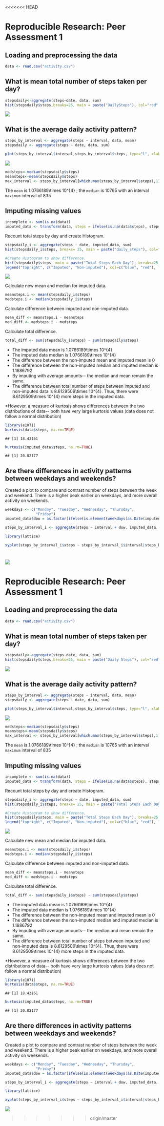 <<<<<<< HEAD
# Reproducible Research: Peer Assessment 1


## Loading and preprocessing the data

```r
data <- read.csv("activity.csv")
```
## What is mean total number of steps taken per day?

```r
stepsdaily<-aggregate(steps~date, data, sum)
hist(stepsdaily$steps,breaks=25, main = paste("DailySteps"), col="red",  xlab="Number of Steps")
```

![](PA1_template_files/figure-html/unnamed-chunk-2-1.png)<!-- -->

## What is the average daily activity pattern?

```r
steps_by_interval <- aggregate(steps ~ interval, data, mean)
stepsdaily <- aggregate(steps ~ date, data, sum)

plot(steps_by_interval$interval,steps_by_interval$steps, type="l", xlab="Interval", ylab="Number of Steps",main="Average-Number-of-Steps by-Interval")
```

![](PA1_template_files/figure-html/unnamed-chunk-3-1.png)<!-- -->

```r
medsteps<-median(stepsdaily$steps)
meansteps<-mean(stepsdaily$steps)
max_interval <- steps_by_interval[which.max(steps_by_interval$steps),1]
```
The `mean` is 1.0766189\times 10^{4} ; the `median` is 10765 with an interval `maximum` interval of 835


## Imputing missing values

```r
incomplete <- sum(is.na(data))
imputed_data <- transform(data, steps = ifelse(is.na(data$steps), steps_by_interval$steps[match(data$interval, steps_by_interval$interval)], data$steps))
```




Recount total steps by day and create Histogram. 

```r
stepsdaily_i <- aggregate(steps ~ date, imputed_data, sum)
hist(stepsdaily_i$steps, breaks= 25, main = paste("daily_steps"), col="blue", xlab="Number of Steps")

#Create Histogram to show difference. 
hist(stepsdaily$steps, main = paste("Total Steps Each Day"), breaks=25, col="red", xlab="Number of Steps", add=T)
legend("topright", c("Imputed", "Non-imputed"), col=c("blue", "red"), lwd=10)
```

![](PA1_template_files/figure-html/unnamed-chunk-6-1.png)<!-- -->

Calculate new mean and median for imputed data. 

```r
meansteps.i <- mean(stepsdaily_i$steps)
medsteps.i <- median(stepsdaily_i$steps)
```

Calculate difference between imputed and non-imputed data.

```r
mean_diff <- meansteps.i - meansteps
med_diff <- medsteps.i - medsteps
```

Calculate total difference.

```r
total_diff <- sum(stepsdaily_i$steps) - sum(stepsdaily$steps)
```
* The imputed data mean is 1.0766189\times 10^{4}
* The imputed data median is 1.0766189\times 10^{4}
* The difference between the non-imputed mean and imputed mean is 0
* The difference between the non-imputed median and imputed median is 1.1886792
* By imputing with average amounts-- the median and mean remain the same.  
* The difference between total number of steps between imputed and non-imputed data is 8.6129509\times 10^{4}. Thus, there were 8.6129509\times 10^{4} more steps in the imputed data.

*However, a measure of kurtosis shows differences between the two distributions of data-- both have very large kurtosis values (data does not follow a normal distribution)

```r
library(e1071)
kurtosis(data$steps, na.rm=TRUE)
```

```
## [1] 18.43161
```

```r
kurtosis(imputed_data$steps, na.rm=TRUE)
```

```
## [1] 20.82177
```

## Are there differences in activity patterns between weekdays and weekends?
Created a plot to compare and contrast number of steps between the week and weekend. There is a higher peak earlier on weekdays, and more overall activity on weekends.  

```r
weekdays <- c("Monday", "Tuesday", "Wednesday", "Thursday", 
              "Friday")
imputed_data$dow = as.factor(ifelse(is.element(weekdays(as.Date(imputed_data$date)),weekdays), "Weekday", "Weekend"))

steps_by_interval_i <- aggregate(steps ~ interval + dow, imputed_data, mean)

library(lattice)

xyplot(steps_by_interval_i$steps ~ steps_by_interval_i$interval|steps_by_interval_i$dow, main="STEPS_BY_DAY",xlab="Interval", ylab="Steps",layout=c(1,2), type="l")
```

![](PA1_template_files/figure-html/unnamed-chunk-11-1.png)<!-- -->
=======
# Reproducible Research: Peer Assessment 1


## Loading and preprocessing the data

```r
data <- read.csv("activity.csv")
```
## What is mean total number of steps taken per day?

```r
stepsdaily<-aggregate(steps~date, data, sum)
hist(stepsdaily$steps,breaks=25, main = paste("Daily Steps"), col="red",  xlab="Number of Steps")
```

![](PA1_template_files/figure-html/unnamed-chunk-2-1.png)<!-- -->

## What is the average daily activity pattern?

```r
steps_by_interval <- aggregate(steps ~ interval, data, mean)
stepsdaily <- aggregate(steps ~ date, data, sum)

plot(steps_by_interval$interval,steps_by_interval$steps, type="l", xlab="Interval", ylab="Number of Steps",main="Average Number of Steps by Interval")
```

![](PA1_template_files/figure-html/unnamed-chunk-3-1.png)<!-- -->

```r
medsteps<-median(stepsdaily$steps)
meansteps<-mean(stepsdaily$steps)
max_interval <- steps_by_interval[which.max(steps_by_interval$steps),1]
```
The `mean` is 1.0766189\times 10^{4} ; the `median` is 10765 with an interval `maximum` interval of 835


## Imputing missing values

```r
incomplete <- sum(is.na(data))
imputed_data <- transform(data, steps = ifelse(is.na(data$steps), steps_by_interval$steps[match(data$interval, steps_by_interval$interval)], data$steps))
```




Recount total steps by day and create Histogram. 

```r
stepsdaily_i <- aggregate(steps ~ date, imputed_data, sum)
hist(stepsdaily_i$steps, breaks= 25, main = paste("Total Steps Each Day"), col="blue", xlab="Number of Steps")

#Create Histogram to show difference. 
hist(stepsdaily$steps, main = paste("Total Steps Each Day"), breaks=25, col="red", xlab="Number of Steps", add=T)
legend("topright", c("Imputed", "Non-imputed"), col=c("blue", "red"), lwd=10)
```

![](PA1_template_files/figure-html/unnamed-chunk-6-1.png)<!-- -->

Calculate new mean and median for imputed data. 

```r
meansteps.i <- mean(stepsdaily_i$steps)
medsteps.i <- median(stepsdaily_i$steps)
```

Calculate difference between imputed and non-imputed data.

```r
mean_diff <- meansteps.i - meansteps
med_diff <- medsteps.i - medsteps
```

Calculate total difference.

```r
total_diff <- sum(stepsdaily_i$steps) - sum(stepsdaily$steps)
```
* The imputed data mean is 1.0766189\times 10^{4}
* The imputed data median is 1.0766189\times 10^{4}
* The difference between the non-imputed mean and imputed mean is 0
* The difference between the non-imputed median and imputed median is 1.1886792
* By imputing with average amounts-- the median and mean remain the same.  
* The difference between total number of steps between imputed and non-imputed data is 8.6129509\times 10^{4}. Thus, there were 8.6129509\times 10^{4} more steps in the imputed data.

*However, a measure of kurtosis shows differences between the two distributions of data-- both have very large kurtosis values (data does not follow a normal distribution)

```r
library(e1071)
kurtosis(data$steps, na.rm=TRUE)
```

```
## [1] 18.43161
```

```r
kurtosis(imputed_data$steps, na.rm=TRUE)
```

```
## [1] 20.82177
```

## Are there differences in activity patterns between weekdays and weekends?
Created a plot to compare and contrast number of steps between the week and weekend. There is a higher peak earlier on weekdays, and more overall activity on weekends.  

```r
weekdays <- c("Monday", "Tuesday", "Wednesday", "Thursday", 
              "Friday")
imputed_data$dow = as.factor(ifelse(is.element(weekdays(as.Date(imputed_data$date)),weekdays), "Weekday", "Weekend"))

steps_by_interval_i <- aggregate(steps ~ interval + dow, imputed_data, mean)

library(lattice)

xyplot(steps_by_interval_i$steps ~ steps_by_interval_i$interval|steps_by_interval_i$dow, main="Average Steps per Day by Interval",xlab="Interval", ylab="Steps",layout=c(1,2), type="l")
```

![](PA1_template_files/figure-html/unnamed-chunk-11-1.png)<!-- -->
>>>>>>> origin/master
